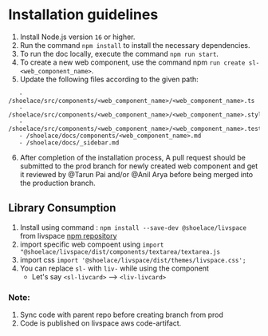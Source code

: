 # Installation guidelines 

1. Install Node.js version `16` or higher.
2. Run the command `npm install` to install the necessary dependencies.
3. To run the doc locally, execute the command `npm run start`.
4. To create a new web component, use the command npm `run create sl-<web_component_name>`.
5. Update the following files according to the given path:
 ```
    - /shoelace/src/components/<web_component_name>/<web_component_name>.ts
    - /shoelace/src/components/<web_component_name>/<web_component_name>.styles.ts
    - /shoelace/src/components/<web_component_name>/<web_component_name>.test.ts
    - /shoelace/docs/components/<web_component_name>.md
    - /shoelace/docs/_sidebar.md
  ```
    
6. After completion of the installation process, A pull request should be submitted to the prod branch for newly created web component and get it reviewed by @Tarun Pai and/or @Anil Arya before being merged into the production branch.


## Library Consumption 

1. Install using command  :  `npm install --save-dev @shoelace/livspace` from livspace [npm repository](https://livspaceengg.atlassian.net/wiki/spaces/UC/pages/160202863/Private+npm+registry+CodeArtifact)
2. import   specific web compoent   using `import  "@shoelace/livspace/dist/components/textarea/textarea.js`  
3. import css `import '@shoelace/livspace/dist/themes/livspace.css';`
4. You can replace `sl-` with `liv-` while using the component 
   - Let's say `<sl-livcard>` --> `<liv-livcard>` 


### Note: 
1. Sync code with parent repo before creating branch from prod
2. Code is published on livspace aws code-artifact. 
